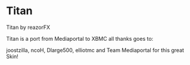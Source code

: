 Titan
======

Titan by reazorFX

Titan is a port from Mediaportal to XBMC all thanks goes to: 

joostzilla, ncoH, Dlarge500, elliotmc and Team Mediaportal for this great Skin!



